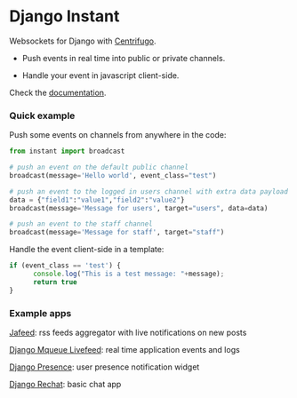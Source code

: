 # Django Instant

Websockets for Django with [Centrifugo](https://github.com/centrifugal/centrifugo).

* Push events in real time into public or private channels.

* Handle your event in javascript client-side.

Check the [documentation](http://django-instant.readthedocs.io/en/latest/).

### Quick example

Push some events on channels from anywhere in the code:

  ```python
from instant import broadcast
  
# push an event on the default public channel
broadcast(message='Hello world', event_class="test")

# push an event to the logged in users channel with extra data payload
data = {"field1":"value1","field2":"value2"}
broadcast(message='Message for users', target="users", data=data)

# push an event to the staff channel
broadcast(message='Message for staff', target="staff")
  ```

Handle the event client-side in a template:

  ```javascript
if (event_class == 'test') {
        console.log("This is a test message: "+message);
        return true
}
  ```

### Example apps

[Jafeed](https://github.com/synw/jafeed): rss feeds aggregator with live notifications on new posts

[Django Mqueue Livefeed](https://github.com/synw/django-mqueue-livefeed): real time application events and logs

[Django Presence](https://github.com/synw/django-presence): user presence notification widget

[Django Rechat](https://github.com/synw/django-rechat): basic chat app